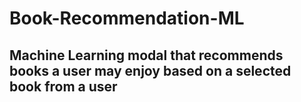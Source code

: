 # Book-Recommendation-ML

## Machine Learning modal that recommends books a user may enjoy based on a selected book from a user
